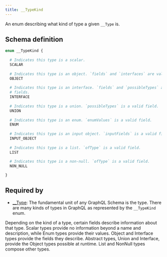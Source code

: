```yaml
---
title: __TypeKind
---
```


An enum describing what kind of type a given `__Type` is.

## Schema definition
```graphql
enum __TypeKind {
  
  # Indicates this type is a scalar.
  SCALAR
  
  # Indicates this type is an object. `fields` and `interfaces` are valid fields.
  OBJECT
  
  # Indicates this type is an interface. `fields` and `possibleTypes` are valid 
  # fields.
  INTERFACE
  
  # Indicates this type is a union. `possibleTypes` is a valid field.
  UNION
  
  # Indicates this type is an enum. `enumValues` is a valid field.
  ENUM
  
  # Indicates this type is an input object. `inputFields` is a valid field.
  INPUT_OBJECT
  
  # Indicates this type is a list. `ofType` is a valid field.
  LIST
  
  # Indicates this type is a non-null. `ofType` is a valid field.
  NON_NULL

}
```

## Required by
* [__Type](graphql/schema/__type.md): The fundamental unit of any GraphQL Schema is the type. There are many kinds of types in GraphQL as represented by the `__TypeKind` enum.

Depending on the kind of a type, certain fields describe information about that type. Scalar types provide no information beyond a name and description, while Enum types provide their values. Object and Interface types provide the fields they describe. Abstract types, Union and Interface, provide the Object types possible at runtime. List and NonNull types compose other types.
